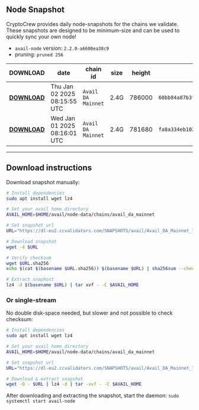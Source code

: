 ## Node Snapshot
CryptoCrew provides daily node-snapshots for the chains we validate. These snapshots are designed to be minimum-size and can be used to quickly sync your own node!  
 
- `avail-node` version: `2.2.0-a6600ea38c9`
- pruning: `pruned 256`
 
| DOWNLOAD | date | chain id | size | height | checksum |
| -------- | ---- | -------- | ---- | ------ | -------- |
| **[DOWNLOAD](https://dl-eu2.ccvalidators.com/SNAPSHOTS/avail/Avail_DA_Mainnet_786000.tar.lz4)** | Thu Jan 02 2025 08:15:55 UTC | `Avail DA Mainnet` | 2.4G | 786000 | `60bb84a87b3f3e96edb063576b97b2acbc5128a666b6ec0e630f00ab9f3653bf` |
| **[DOWNLOAD](https://dl-eu2.ccvalidators.com/SNAPSHOTS/avail/Avail_DA_Mainnet_781680.tar.lz4)** | Wed Jan 01 2025 08:16:01 UTC | `Avail DA Mainnet` | 2.4G | 781680 | `fa8a334eb102019ff7e32feb0129585a3d9dcb6cec9ec0b91a46700a5658675f` |
---

## Download instructions
Download snapshot manually:
```sh
# Install dependencies
sudo apt install wget lz4

# Set your avail home directory
AVAIL_HOME=$HOME/avail/node-data/chains/avail_da_mainnet

# Set snapshot url
URL="https://dl-eu2.ccvalidators.com/SNAPSHOTS/avail/Avail_DA_Mainnet_786000.tar.lz4"

# Download snapshot
wget -4 $URL

# Verify checksum
wget $URL.sha256
echo $(cat $(basename $URL.sha256)) $(basename $URL) | sha256sum --check

# Extract snaphost
lz4 -d $(basename $URL) | tar xvf - -C $AVAIL_HOME
```

### Or single-stream
No double disk-space needed, but slower and not possible to check checksum:
```sh
# Install dependencies
sudo apt install wget lz4

# Set your avail home directory
AVAIL_HOME=$HOME/avail/node-data/chains/avail_da_mainnet

# Set snapshot url
URL="https://dl-eu2.ccvalidators.com/SNAPSHOTS/avail/Avail_DA_Mainnet_786000.tar.lz4"

# Download & extract snapshot
wget -O - $URL | lz4 -d | tar -xvf - -C $AVAIL_HOME
```

After downloading and extracting the snapshot, start the daemon: `sudo systemctl start avail-node`
